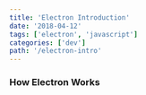 ```yaml
---
title: 'Electron Introduction'
date: '2018-04-12'
tags: ['electron', 'javascript']
categories: ['dev']
path: '/electron-intro'
---
```


### How Electron Works

